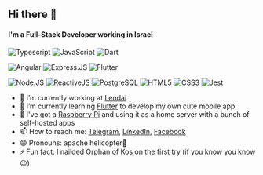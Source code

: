 ## Hi there 👋

#### I'm a Full-Stack Developer working in Israel

![Typescript](https://img.shields.io/badge/TypeScript-007ACC?style=for-the-badge&logo=typescript&logoColor=white)
![JavaScript](https://img.shields.io/badge/JavaScript-F7DF1E?style=for-the-badge&logo=JavaScript&logoColor=white)
![Dart](https://img.shields.io/badge/Dart-0175C2?style=for-the-badge&logo=dart&logoColor=white)

![Angular](https://img.shields.io/badge/Angular-DD0031?style=for-the-badge&logo=angular&logoColor=white)
![Express.JS](https://img.shields.io/badge/Express.js-404D59?style=for-the-badge)
![Flutter](https://img.shields.io/badge/Flutter-02569B?style=for-the-badge&logo=flutter&logoColor=white)

![Node.JS](https://img.shields.io/badge/Node.js-43853D?style=for-the-badge&logo=node.js&logoColor=white)
![ReactiveJS](https://img.shields.io/badge/ReactiveX-B7178C?style=for-the-badge&logo=ReactiveX&logoColor=white)
![PostgreSQL](https://img.shields.io/badge/PostgreSQL-316192?style=for-the-badge&logo=postgresql&logoColor=white)
![HTML5](https://img.shields.io/badge/HTML5-E34F26?style=for-the-badge&logo=html5&logoColor=white)
![CSS3](https://img.shields.io/badge/CSS3-1572B6?style=for-the-badge&logo=css3&logoColor=white)
![Jest](https://img.shields.io/badge/Jest-323330?style=for-the-badge&logo=Jest&logoColor=white)

- 🔭 I’m currently working at [Lendai](https://lendai.us)
- 🌱 I’m currently learning [Flutter](https://flutter.dev) to develop my own cute mobile app
- 🐧 I've got a [Raspberry Pi](https://raspberrypi.com) and using it as a home server with a bunch of self-hosted apps
- 📫 How to reach me: [Telegram](https://t.me/vorant94), [LinkedIn](https://linkedin.com/in/vorant94/), [Facebook](https://facebook.com/vorant94)
- 😄 Pronouns: apache helicopter🌚
- ⚡ Fun fact: I nailded Orphan of Kos on the first try (if you know you know😉)
